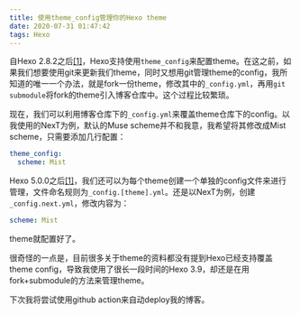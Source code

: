 ```yaml
---
title: 使用theme_config管理你的Hexo theme
date: 2020-07-31 01:47:42
tags: Hexo
---
```


自Hexo 2.8.2之后[[1]][hexo doc]，Hexo支持使用`theme_config`来配置theme。在这之前，如果我们想要使用git来更新我们theme，同时又想用git管理theme的config，我所知道的唯一一个办法，就是fork一份theme，修改其中的`_config.yml`，再用`git submodule`将fork的theme引入博客仓库中。这个过程比较繁琐。

现在，我们可以利用博客仓库下的`_config.yml`来覆盖theme仓库下的config。以我使用的NexT为例，默认的Muse scheme并不和我意，我希望将其修改成Mist scheme，只需要添加几行配置：

```yaml
theme_config:
  scheme: Mist
```

Hexo 5.0.0之后[[1]][hexo doc]，我们还可以为每个theme创建一个单独的config文件来进行管理，文件命名规则为`_config.[theme].yml`。还是以NexT为例，创建`_config.next.yml`，修改内容为：

```yaml
scheme: Mist
```

theme就配置好了。

很奇怪的一点是，目前很多关于theme的资料都没有提到Hexo已经支持覆盖theme config，导致我使用了很长一段时间的Hexo 3.9，却还是在用fork+submodule的方法来管理theme。

下次我将尝试使用github action来自动deploy我的博客。

[hexo doc]: https://hexo.io/docs/configuration 